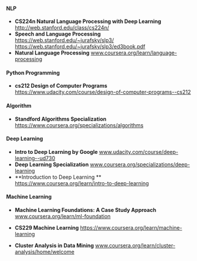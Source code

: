#### NLP

- **CS224n Natural Language Processing with Deep Learning**  http://web.stanford.edu/class/cs224n/
- **Speech and Language Processing** https://web.stanford.edu/~jurafsky/slp3/ https://web.stanford.edu/~jurafsky/slp3/ed3book.pdf
- **Natural Language Processing** www.coursera.org/learn/language-processing

#### Python Programming

- **cs212 Design of Computer Programs** https://www.udacity.com/course/design-of-computer-programs--cs212

#### Algorithm

- **Standford Algorithms Specialization**  https://www.coursera.org/specializations/algorithms

#### Deep Learning

- **Intro to Deep Learning by Google** www.udacity.com/course/deep-learning--ud730
- **Deep Learning Specialization** www.coursera.org/specializations/deep-learning
- **Introduction to Deep Learning ** https://www.coursera.org/learn/intro-to-deep-learning

#### Machine Learning

- **Machine Learning Foundations: A Case Study Approach** www.coursera.org/learn/ml-foundation
- **CS229 Machine Learning** https://www.coursera.org/learn/machine-learning


- **Cluster Analysis in Data Mining** www.coursera.org/learn/cluster-analysis/home/welcome

